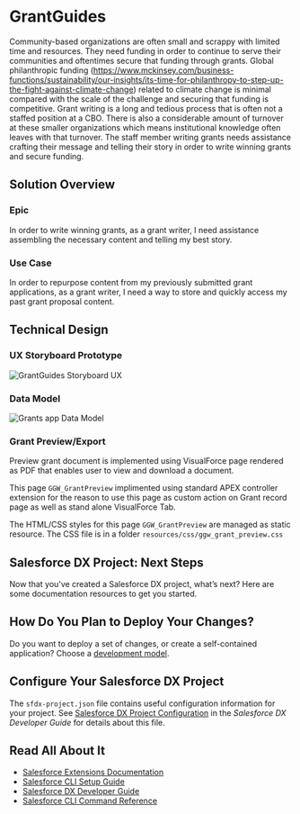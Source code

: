 # GrantGuides

Community-based organizations are often small and scrappy with limited time and resources. They need funding in order to continue to serve their communities and oftentimes secure that funding through grants. Global philanthropic funding (https://www.mckinsey.com/business-functions/sustainability/our-insights/its-time-for-philanthropy-to-step-up-the-fight-against-climate-change) related to climate change is minimal compared with the scale of the challenge and securing that funding is competitive. Grant writing is a long and tedious process that is often not a staffed position at a CBO. There is also a considerable amount of turnover at these smaller organizations which means institutional knowledge often leaves with that turnover. The staff member writing grants needs assistance crafting their message and telling their story in order to write winning grants and secure funding. 

## Solution Overview 

### Epic
In order to write winning grants, as a grant writer, I need assistance assembling the necessary content and telling my best story. 

### Use Case
In order to repurpose content from my previously submitted grant applications, as a grant writer, I need a way to store and quickly access my past grant proposal content.

## Technical Design

### UX Storyboard Prototype

![GrantGuides Storyboard UX](https://github.com/Salesforce-org-Impact-Labs/GrantGuides/blob/main/images/GrantGuides_Storyboard_Flow.png)

### Data Model

![Grants app Data Model](https://github.com/Salesforce-org-Impact-Labs/GrantGuides/blob/main/images/Grants_App_Data_Model.png?raw=true)

### Grant Preview/Export
Preview grant document is implemented using VisualForce page rendered as PDF that enables user to view and download a document.

This page `GGW_GrantPreview` implimented using standard APEX controller extension for the reason to use this page as custom action on Grant record page as well as stand alone VisualForce Tab.

The HTML/CSS styles for this page `GGW_GrantPreview` are managed as static resource. The CSS file is in a folder `resources/css/ggw_grant_preview.css`

## Salesforce DX Project: Next Steps

Now that you’ve created a Salesforce DX project, what’s next? Here are some documentation resources to get you started.

## How Do You Plan to Deploy Your Changes?

Do you want to deploy a set of changes, or create a self-contained application? Choose a [development model](https://developer.salesforce.com/tools/vscode/en/user-guide/development-models).

## Configure Your Salesforce DX Project

The `sfdx-project.json` file contains useful configuration information for your project. See [Salesforce DX Project Configuration](https://developer.salesforce.com/docs/atlas.en-us.sfdx_dev.meta/sfdx_dev/sfdx_dev_ws_config.htm) in the _Salesforce DX Developer Guide_ for details about this file.

## Read All About It

- [Salesforce Extensions Documentation](https://developer.salesforce.com/tools/vscode/)
- [Salesforce CLI Setup Guide](https://developer.salesforce.com/docs/atlas.en-us.sfdx_setup.meta/sfdx_setup/sfdx_setup_intro.htm)
- [Salesforce DX Developer Guide](https://developer.salesforce.com/docs/atlas.en-us.sfdx_dev.meta/sfdx_dev/sfdx_dev_intro.htm)
- [Salesforce CLI Command Reference](https://developer.salesforce.com/docs/atlas.en-us.sfdx_cli_reference.meta/sfdx_cli_reference/cli_reference.htm)
